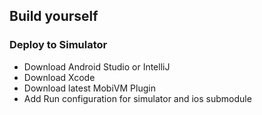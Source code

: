 ## Build yourself

### Deploy to Simulator
* Download Android Studio or IntelliJ
* Download Xcode
* Download latest MobiVM Plugin
* Add Run configuration for simulator and ios submodule
